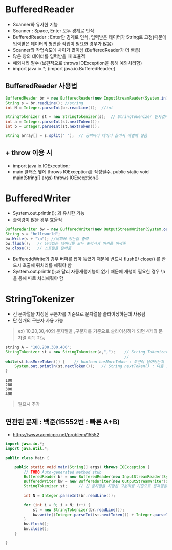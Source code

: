 # BufferedReader
- Scanner와 유사한 기능
- Scanner : Space, Enter 모두 경계로 인식
- BufferedReader : Enter만 경계로 인식, 입력받은 데이터가 String로 고정(때문에 입력받은 데이터의 형변환 작업이 필요한 경우가 많음)
- Scanner와 작업속도에 차이가 많이남 (BufferedReader가 더 빠름)
- 많은 양의 데이터를 입력받을 때 효율적
- 예외처리 필수 (보편적으로 throws IOException을 통해 예외처리함)
- import java.io.*; (import java.io.BufferedReader;)
## BufferedReader 사용법 
```java
BufferedReader br = new BufferedReader(new InputStreamReader(System.in));
String s = br.readLine(); //string
int N = Integer.parseInt(br.readLine());  //int
```
```java
StringTokenizer st = new StringTokenizer(s);  // StringTokenizer 인자값에 입력 문자열 넣음
int a = Integer.parseInt(st.nextToken());
int b = Integer.parseInt(st.nextToken());

String array[] = s.split(" ");  // 공백마다 데이터 끊어서 배열에 넣음
```
## + throw 이용 시
- import java.io.IOException; 
- main 클래스 옆에 throws IOException를 작성필수. public static void main(String[] args) throws IOException{} 

# BufferedWriter
- System.out.println(); 과 유사한 기능
- 출력량이 많을 경우 효율적
```java
BufferedWriter bw = new BufferedWriter(new OutputStreamWriter(System.out));
String s = "helloworld";  
bw.Write(s + "\n"); //버퍼에 있는값 출력
bw.flush();   // 남아있는 데이터를 모두 출력시켜 버퍼를 비워줌
bw.close();   // 스트림을 닫아줌
```
- BuffereddWrite의 경우 버퍼를 잡아 놓았기 때문에 반드시 flush()/ close() 를 반드시 호출해 뒤처리를 해줘야 함
- System.out.println();과 달리 자동개행기능이 없기 때문에 개행이 필요한 경우 \n을 통해 따로 처리해줘야 함

# StringTokenizer
- 긴 문자열을 지정된 구분자를 기준으로 문자열을 슬라이싱하는데 사용됨
- 단 한개의 구분자 사용 가능
> ex) 10,20,30,40의 문자열을 ,구분자를 기준으로 슬라이싱하게 되면 4개의 문자열 획득 가능
```java
string A = "100,200,300,400";
StringTokenizer st = new StringTokenizer(a,",");    // String Tokenizer(String str, String delim) : 문자열을 지정된 구분자로 만드는 String Tokenizer를 생성 
                                                    //                                              구분자는 토큰으로 간주되지 않음
while(st.hasMoreToken()) {    // boolean hasMoreToken : 토큰이 남아있는지 알려줌
    System.out.println(st.nextToken());   // String nextToken() : 다음 토큰을 반환
}    
```
```
100
200
300
400
```
> 필요시 추가

## 연관된 문제 : 백준(15552번 : 빠른 A+B)
- https://www.acmicpc.net/problem/15552
```java
import java.io.*;
import java.util.*;

public class Main {

	public static void main(String[] args) throws IOException {
		// TODO Auto-generated method stub
		BufferedReader br = new BufferedReader(new InputStreamReader(System.in));
		BufferedWriter bw = new BufferedWriter(new OutputStreamWriter(System.out));
		StringTokenizer st;		// 긴 문자열을 지정된 구분자를 기준으로 문자열을 슬라이싱 하는데 사용함

		int N = Integer.parseInt(br.readLine());
		
		for (int i = 0; i < N; i++) {
			st = new StringTokenizer(br.readLine());
			bw.write((Integer.parseInt(st.nextToken()) + Integer.parseInt(st.nextToken()))+ "\n");
		}
		bw.flush();
		bw.close();
	}

}

```
